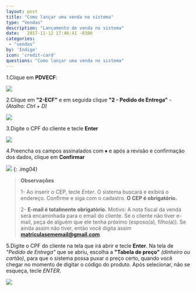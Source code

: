 ```yaml
---
layout: post
title: "Como lançar uma venda no sistema"
type: "Vendas"
description: "Lançamento de venda no sistema"
date:   2017-11-12 17:46:41 -0300
categories:
 - "vendas"
by: 'Indigo'
icon: 'credit-card'
questions: "Como lançar uma venda no sistema"
---
```


1.Clique em **PDVECF**:

  ![]({{site.baseurl}}/assets/img/vendas/-02/1.2.01.gif)

2.Clique em **"2-ECF"** e em seguida clique **"2 - Pedido de Entrega"** - *(Atalho: Ctrl + D)*

  ![]({{site.baseurl}}/assets/img/vendas/-02/1.2.02.png)

3.Digite o CPF do cliente e tecle **Enter**

  ![]({{site.baseurl}}/assets/img/vendas/-02/03.gif)

4.Preencha os campos assinalados com **♦** e após a revisão e confirmação dos dados, clique em **Confirmar**

  ![]({{site.baseurl}}/assets/img/vendas/-02/04.gif)
  {: .img04}
  >
  >**Observações**
  >
  >1- Ao inserir o CEP, tecle *Enter*. O sistema buscará e exibirá o endereço. Confirme e siga com o cadastro. **O CEP é obrigatório.**
  >
  >2- **E-mail é totalmente obrigatório.** Motivo: A nota fiscal da venda será encaminhada para o email do cliente. Se o cliente não tiver e-mail, peça de alguém que ele tenha próximo (esposo(a), filho(a)). Se ainda assim não tiver, então você digita assim **matriculasememail@gmail.com**.


5.Digite o CPF do cliente na tela que irá abrir e tecle **Enter**. Na tela de *"Pedido de Entrega"* que se abriu, escolha a **"Tabela de preço"** *(dinheiro ou cartão)*, para que o sistema possa puxar o preço certo, quando você chegar no momento de digitar o código do produto. Após selecionar, não se esqueça, tecle *ENTER*.

  ![]({{site.baseurl}}/assets/img/vendas/-02/05.png)
